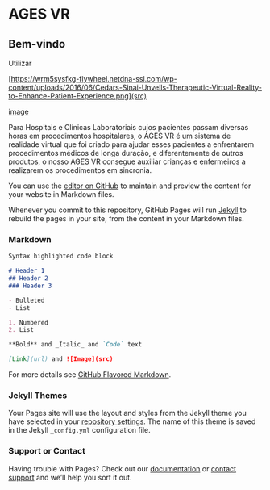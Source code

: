 # AGES VR
## Bem-vindo 

Utilizar

[https://wrm5sysfkg-flywheel.netdna-ssl.com/wp-content/uploads/2016/06/Cedars-Sinai-Unveils-Therapeutic-Virtual-Reality-to-Enhance-Patient-Experience.png](src)

[image](https://wrm5sysfkg-flywheel.netdna-ssl.com/wp-content/uploads/2016/06/Cedars-Sinai-Unveils-Therapeutic-Virtual-Reality-to-Enhance-Patient-Experience.png)

Para Hospitais e Clínicas Laboratoriais cujos pacientes passam diversas horas em procedimentos hospitalares, o AGES VR é um sistema de realidade virtual que foi criado para ajudar esses pacientes a enfrentarem procedimentos médicos de longa duração, e diferentemente de outros produtos, o nosso AGES VR consegue auxiliar crianças e enfermeiros a realizarem os procedimentos em sincronia.

You can use the [editor on GitHub](https://github.com/gustavo-moura/AGES-VR/edit/master/README.md) to maintain and preview the content for your website in Markdown files.

Whenever you commit to this repository, GitHub Pages will run [Jekyll](https://jekyllrb.com/) to rebuild the pages in your site, from the content in your Markdown files.

### Markdown


```markdown
Syntax highlighted code block

# Header 1
## Header 2
### Header 3

- Bulleted
- List

1. Numbered
2. List

**Bold** and _Italic_ and `Code` text

[Link](url) and ![Image](src)
```

For more details see [GitHub Flavored Markdown](https://guides.github.com/features/mastering-markdown/).

### Jekyll Themes

Your Pages site will use the layout and styles from the Jekyll theme you have selected in your [repository settings](https://github.com/gustavo-moura/AGES-VR/settings). The name of this theme is saved in the Jekyll `_config.yml` configuration file.

### Support or Contact

Having trouble with Pages? Check out our [documentation](https://help.github.com/categories/github-pages-basics/) or [contact support](https://github.com/contact) and we’ll help you sort it out.
